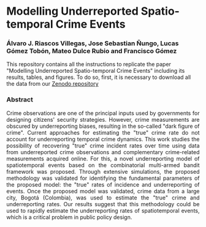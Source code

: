 # Modelling Underreported Spatio-temporal Crime Events
### Álvaro J. Riascos Villegas, Jose Sebastian Ñungo, Lucas Gómez Tobón, Mateo Dulce Rubio and Francisco Gómez

This repository contains all the instructions to replicate the paper "Modelling Underreported Spatio-temporal Crime Events" including its results, tables, and figures. To do so, first, it is necessary to download all the data from our [Zenodo repository](https://zenodo.org/record/7868622#.ZElgsHbMJD8)

### Abstract
<p align = "justify">
Crime observations are one of the principal inputs used by governments for designing citizens' security strategies. However, crime measurements are obscured by underreporting biases, resulting in the so-called "dark figure of crime". Current approaches for estimating the "true" crime rate do not account for underreporting temporal crime dynamics. This work studies the possibility of recovering "true" crime incident rates over time using data from underreported crime observations and complementary crime-related measurements acquired online. For this, a novel underreporting model of spatiotemporal events based on the combinatorial multi-armed bandit framework was proposed. Through extensive simulations, the proposed methodology was validated for identifying the fundamental parameters of the proposed model: the "true" rates of incidence and underreporting of events. Once the proposed model was validated,  crime data from a large city, Bogotá (Colombia), was used to estimate the "true" crime and underreporting rates. Our results suggest that this methodology could be used to rapidly estimate the underreporting rates of spatiotemporal events, which is a critical problem in public policy design.
</p>
